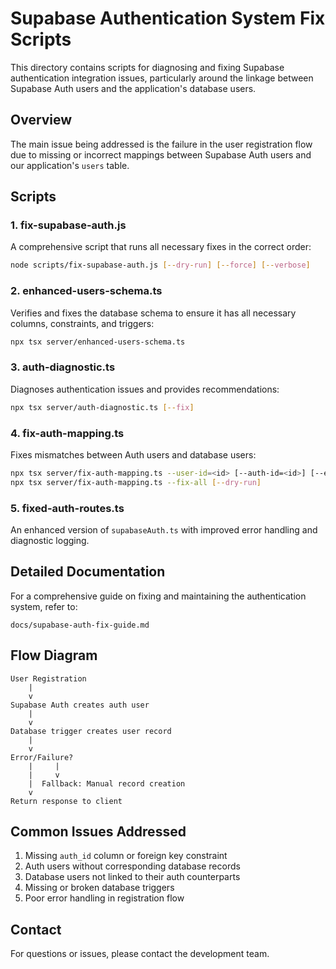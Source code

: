 # Supabase Authentication System Fix Scripts

This directory contains scripts for diagnosing and fixing Supabase authentication integration issues, particularly around the linkage between Supabase Auth users and the application's database users.

## Overview

The main issue being addressed is the failure in the user registration flow due to missing or incorrect mappings between Supabase Auth users and our application's `users` table.

## Scripts

### 1. fix-supabase-auth.js

A comprehensive script that runs all necessary fixes in the correct order:

```bash
node scripts/fix-supabase-auth.js [--dry-run] [--force] [--verbose]
```

### 2. enhanced-users-schema.ts

Verifies and fixes the database schema to ensure it has all necessary columns, constraints, and triggers:

```bash
npx tsx server/enhanced-users-schema.ts
```

### 3. auth-diagnostic.ts

Diagnoses authentication issues and provides recommendations:

```bash
npx tsx server/auth-diagnostic.ts [--fix]
```

### 4. fix-auth-mapping.ts

Fixes mismatches between Auth users and database users:

```bash
npx tsx server/fix-auth-mapping.ts --user-id=<id> [--auth-id=<id>] [--email=<email>] [--dry-run]
npx tsx server/fix-auth-mapping.ts --fix-all [--dry-run]
```

### 5. fixed-auth-routes.ts

An enhanced version of `supabaseAuth.ts` with improved error handling and diagnostic logging.

## Detailed Documentation

For a comprehensive guide on fixing and maintaining the authentication system, refer to:

```
docs/supabase-auth-fix-guide.md
```

## Flow Diagram

```
User Registration
    |
    v
Supabase Auth creates auth user
    |
    v
Database trigger creates user record
    |
    v
Error/Failure?
    |     |
    |     v
    |  Fallback: Manual record creation
    v
Return response to client
```

## Common Issues Addressed

1. Missing `auth_id` column or foreign key constraint
2. Auth users without corresponding database records
3. Database users not linked to their auth counterparts
4. Missing or broken database triggers
5. Poor error handling in registration flow

## Contact

For questions or issues, please contact the development team.